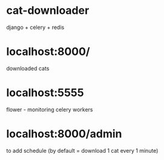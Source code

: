 # cat-downloader
django + celery + redis
# localhost:8000/
downloaded cats
# localhost:5555
flower - monitoring celery workers
# localhost:8000/admin
to add schedule (by default = download 1 cat every 1 minute)